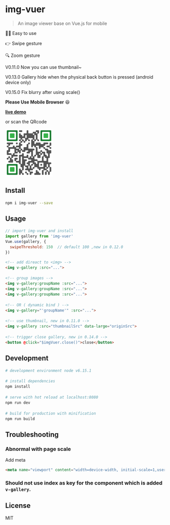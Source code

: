 # img-vuer

> An image viewer base on Vue.js for mobile 

:ok_woman: Easy to use    

:point_right: Swipe gesture    

:mag: Zoom gesture   


V0.11.0 Now you can use thumbnail~   

V0.13.0 Gallery hide when the physical back button is pressed (android device only)

V0.15.0 Fix blurry after using scale()

**Please Use Mobile Browser** :satisfied:      

**[live demo](https://ssshooter.github.io/img-vuer/index.html)**      

or scan the QRcode    

<img width="150px" src="./QRcode.png">    

## Install
``` bash
npm i img-vuer --save
```
## Usage
```javascript
// import img-vuer and install
import gallery from 'img-vuer'
Vue.use(gallery, { 
  swipeThreshold: 150  // default 100 ,new in 0.12.0
})
```
```html
<!-- add direact to <img> -->
<img v-gallery :src="...">

<!-- group images -->
<img v-gallery:groupName :src="...">
<img v-gallery:groupName :src="...">
<img v-gallery:groupName :src="...">

<!-- OR ( dynamic bind ) -->
<img v-gallery="'groupName'" :src="...">

<!-- use thumbnail, new in 0.11.0 -->
<img v-gallery :src="thumbnailSrc" data-large="originSrc">

<!-- trigger close gallery, new in 0.14.0 -->
<button @click="$imgVuer.close()">close</button>
```

## Development
``` bash
# development environment node v6.15.1

# install dependencies
npm install

# serve with hot reload at localhost:8080
npm run dev

# build for production with minification
npm run build
```
## Troubleshooting
### Abnormal with page scale      
Add meta      
```html
<meta name="viewport" content="width=device-width, initial-scale=1,user-scalable=0, maximum-scale=1">
```
### Should not use index as key for the component which is added `v-gallery`.
## License
MIT  
